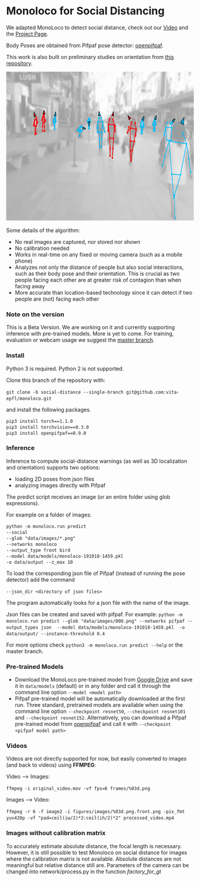 # Monoloco for Social Distancing

We adapted MonoLoco to detect social distance, check out our [Video](https://www.youtube.com/watch?v=r32UxHFAJ2M)
and the [Project Page](https://www.epfl.ch/labs/vita/research/perception/monoloco/).

Body Poses are obtained from Pifpaf pose detector: [openpifpaf](https://github.com/vita-epfl/openpifpaf).

This work is also built on preliminary studies on orientation from [this repository](https://github.com/Parrotlife/orient-dim-pos-estimation).

<img src="docs/social_distance.png" height="400">

Some details of the algorithm:

* No real images are captured, nor stored nor shown
* No calibration needed
* Works in real-time on any fixed or moving camera (such as a mobile phone)
* Analyzes not only the distance of people but also social interactions, such as their body pose and their orientation.  This is crucial as two people facing each other are at greater risk of contagion than when facing away
* More accurate than location-based technology since it can detect if two people are (not) facing each other


### Note on the version
This is a Beta Version. We are working on it and currently supporting inference with pre-trained models. More is yet to come.
For training, evaluation or webcam usage we suggest the [master branch](https://github.com/vita-epfl/monoloco).


### Install
Python 3 is required. Python 2 is not supported.

Clone this branch of the repository with:

`git clone -b social-distance --single-branch git@github.com:vita-epfl/monoloco.git`

and install the following packages.

```
pip3 install torch==1.1.0
pip3 install torchvision==0.3.0
pip3 install openpifpaf==0.9.0
```

### Inference
Inference to compute social-distance warnings (as well as 3D localization and orientation) supports two options:
* loading 2D poses from json files
* analyzing images directly with Pifpaf

The predict script receives an image (or an entire folder using glob expressions).

For example on a folder of images:
```
python -m monoloco.run predict 
--social 
--glob "data/images/*.png" 
--networks monoloco 
--output_type front bird   
--model data/models/monoloco-191018-1459.pkl 
-o data/output --z_max 10
 ```

To load the corresponding json file of Pifpaf (instead of running the pose detector) add the command 

`--json_dir <directory of json files>`

The program automatically looks for a json file with the name of the image.

Json files can be created and saved with pifpaf. For example:
`python -m monoloco.run predict --glob "data/images/000.png" --networks pifpaf --output_types json  --model data/models/monoloco-191018-1459.pkl  -o data/output/ --instance-threshold 0.4`

For more options check
`python3 -m monoloco.run predict --help` or the master branch.

### Pre-trained Models
* Download the MonoLoco pre-trained model from 
[Google Drive](https://drive.google.com/open?id=1fS6Dqo6n_9HFgbRVbzGd1rIn0ANABCpz) and save it in `data/models` 
(default) or in any folder and call it through the command line option `--model <model path>`
* Pifpaf pre-trained model will be automatically downloaded at the first run. 
Three standard, pretrained models are available when using the command line option 
`--checkpoint resnet50`, `--checkpoint resnet101` and `--checkpoint resnet152`.
Alternatively, you can download a Pifpaf pre-trained model from [openpifpaf](https://github.com/vita-epfl/openpifpaf)
 and call it with `--checkpoint  <pifpaf model path>`

### Videos
Videos are not directly supported for now, but easily converted to images (and back to videos) using **FFMPEG**:

Video --> Images:

`ffmpeg -i original_video.mov -vf fps=6 frames/%03d.png`


Images --> Video:

`ffmpeg -r 6 -f image2 -i figures/images/%03d.png.front.png -pix_fmt yuv420p -vf "pad=ceil(iw/2)*2:ceil(ih/2)*2" processed_video.mp4`


### Images without calibration matrix
To accurately estimate absolute distance, the focal length is necessary. 
However, it is still possible to test Monoloco on social distance for images where the calibration matrix is not available. 
Absolute distances are not meaningful but relative distance still are. 
Parameters of the camera can be changed into network/process.py in the function *factory_for_gt*
